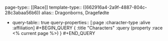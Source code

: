 page-type:: [[Race]]
template-type:: ((662916a4-2a9f-4887-804c-28c3abaa56b6))
alias:: Dragonborns, Dragefødte

- query-table:: true
  query-properties:: [:page :character-type :alive :affiliation]
  #+BEGIN_QUERY
  {
  :title "Characters"
  :query (property :race <% current page %>)
  }
  #+END_QUERY